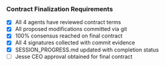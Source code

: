 ### Contract Finalization Requirements
- [x] All 4 agents have reviewed contract terms
- [x] All proposed modifications committed via git
- [x] 100% consensus reached on final contract
- [x] All 4 signatures collected with commit evidence
- [x] SESSION_PROGRESS.md updated with completion status
- [ ] Jesse CEO approval obtained for final contract
